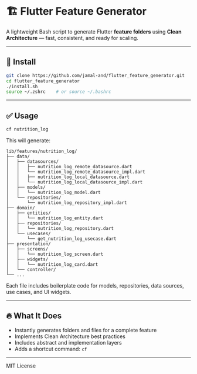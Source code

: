 # 🏗️ Flutter Feature Generator

A lightweight Bash script to generate Flutter **feature folders** using **Clean Architecture** — fast, consistent, and ready for scaling.

---

## 🚀 Install

```bash
git clone https://github.com/jamal-and/flutter_feature_generator.git
cd flutter_feature_generator
./install.sh
source ~/.zshrc    # or source ~/.bashrc
```

---

## ✅ Usage

```bash
cf nutrition_log
```

This will generate:

```
lib/features/nutrition_log/
├── data/
│   ├── datasources/
│   │   ├── nutrition_log_remote_datasource.dart
│   │   └── nutrition_log_remote_datasource_impl.dart
│   │   ├── nutrition_log_local_datasource.dart
│   │   └── nutrition_log_local_datasource_impl.dart
│   ├── models/
│   │   └── nutrition_log_model.dart
│   └── repositories/
│       └── nutrition_log_repository_impl.dart
├── domain/
│   ├── entities/
│   │   └── nutrition_log_entity.dart
│   ├── repositories/
│   │   └── nutrition_log_repository.dart
│   └── usecases/
│       └── get_nutrition_log_usecase.dart
├── presentation/
│   ├── screens/
│   │   └── nutrition_log_screen.dart
│   ├── widgets/
│   │   └── nutrition_log_card.dart
│   └── controller/
└── ...
```

Each file includes boilerplate code for models, repositories, data sources, use cases, and UI widgets.

---

## 🔥 What It Does

- Instantly generates folders and files for a complete feature
- Implements Clean Architecture best practices
- Includes abstract and implementation layers
- Adds a shortcut command: `cf`

---

MIT License

